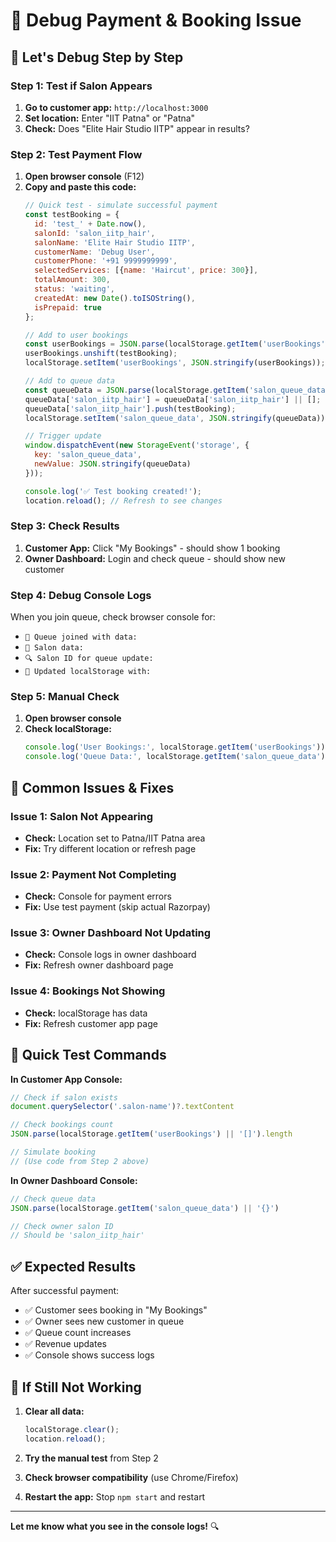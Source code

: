 # 🐛 Debug Payment & Booking Issue

## 🎯 **Let's Debug Step by Step**

### **Step 1: Test if Salon Appears**
1. **Go to customer app:** `http://localhost:3000`
2. **Set location:** Enter "IIT Patna" or "Patna"
3. **Check:** Does "Elite Hair Studio IITP" appear in results?

### **Step 2: Test Payment Flow**
1. **Open browser console** (F12)
2. **Copy and paste this code:**
   ```javascript
   // Quick test - simulate successful payment
   const testBooking = {
     id: 'test_' + Date.now(),
     salonId: 'salon_iitp_hair',
     salonName: 'Elite Hair Studio IITP',
     customerName: 'Debug User',
     customerPhone: '+91 9999999999',
     selectedServices: [{name: 'Haircut', price: 300}],
     totalAmount: 300,
     status: 'waiting',
     createdAt: new Date().toISOString(),
     isPrepaid: true
   };
   
   // Add to user bookings
   const userBookings = JSON.parse(localStorage.getItem('userBookings') || '[]');
   userBookings.unshift(testBooking);
   localStorage.setItem('userBookings', JSON.stringify(userBookings));
   
   // Add to queue data
   const queueData = JSON.parse(localStorage.getItem('salon_queue_data') || '{}');
   queueData['salon_iitp_hair'] = queueData['salon_iitp_hair'] || [];
   queueData['salon_iitp_hair'].push(testBooking);
   localStorage.setItem('salon_queue_data', JSON.stringify(queueData));
   
   // Trigger update
   window.dispatchEvent(new StorageEvent('storage', {
     key: 'salon_queue_data',
     newValue: JSON.stringify(queueData)
   }));
   
   console.log('✅ Test booking created!');
   location.reload(); // Refresh to see changes
   ```

### **Step 3: Check Results**
1. **Customer App:** Click "My Bookings" - should show 1 booking
2. **Owner Dashboard:** Login and check queue - should show new customer

### **Step 4: Debug Console Logs**
When you join queue, check browser console for:
- `🎯 Queue joined with data:`
- `🏪 Salon data:`
- `🔍 Salon ID for queue update:`
- `💾 Updated localStorage with:`

### **Step 5: Manual Check**
1. **Open browser console**
2. **Check localStorage:**
   ```javascript
   console.log('User Bookings:', localStorage.getItem('userBookings'));
   console.log('Queue Data:', localStorage.getItem('salon_queue_data'));
   ```

## 🔧 **Common Issues & Fixes**

### **Issue 1: Salon Not Appearing**
- **Check:** Location set to Patna/IIT Patna area
- **Fix:** Try different location or refresh page

### **Issue 2: Payment Not Completing**
- **Check:** Console for payment errors
- **Fix:** Use test payment (skip actual Razorpay)

### **Issue 3: Owner Dashboard Not Updating**
- **Check:** Console logs in owner dashboard
- **Fix:** Refresh owner dashboard page

### **Issue 4: Bookings Not Showing**
- **Check:** localStorage has data
- **Fix:** Refresh customer app page

## 🧪 **Quick Test Commands**

**In Customer App Console:**
```javascript
// Check if salon exists
document.querySelector('.salon-name')?.textContent

// Check bookings count
JSON.parse(localStorage.getItem('userBookings') || '[]').length

// Simulate booking
// (Use code from Step 2 above)
```

**In Owner Dashboard Console:**
```javascript
// Check queue data
JSON.parse(localStorage.getItem('salon_queue_data') || '{}')

// Check owner salon ID
// Should be 'salon_iitp_hair'
```

## ✅ **Expected Results**

After successful payment:
- ✅ Customer sees booking in "My Bookings"
- ✅ Owner sees new customer in queue
- ✅ Queue count increases
- ✅ Revenue updates
- ✅ Console shows success logs

## 🚨 **If Still Not Working**

1. **Clear all data:**
   ```javascript
   localStorage.clear();
   location.reload();
   ```

2. **Try the manual test** from Step 2

3. **Check browser compatibility** (use Chrome/Firefox)

4. **Restart the app:** Stop `npm start` and restart

---

**Let me know what you see in the console logs!** 🔍